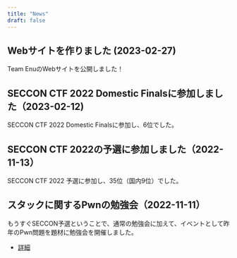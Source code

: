 ```yaml
---
title: "News"
draft: false
---
```



## Webサイトを作りました (2023-02-27)  

Team EnuのWebサイトを公開しました！

## SECCON CTF 2022 Domestic Finalsに参加しました（2023-02-12)

SECCON CTF 2022 Domestic Finalsに参加し、6位でした。

## SECCON CTF 2022の予選に参加しました（2022-11-13）

SECCON CTF 2022 予選に参加し、35位（国内9位）でした。

## スタックに関するPwnの勉強会（2022-11-11）

もうすぐSECCON予選ということで、通常の勉強会に加えて、イベントとして昨年のPwn問題を題材に勉強会を開催しました。  	

- [詳細](../posts/2022111101/)